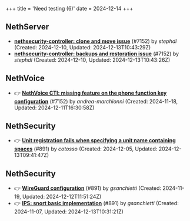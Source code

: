 +++
title = 'Need testing (6)'
date = 2024-12-14
+++

## NethServer
- **[nethsecurity-controller: clone and move issue](https://github.com/NethServer/dev/issues/7204)** (#7152) by *stephdl* (Created: 2024-12-10, Updated: 2024-12-13T10:43:29Z)
- **[nethsecurity-controller: backups and restoration issue](https://github.com/NethServer/dev/issues/7203)** (#7152) by *stephdl* (Created: 2024-12-10, Updated: 2024-12-13T10:43:26Z)

## NethVoice
- :point_right: **[NethVoice CTI: missing feature on the phone function key configuration](https://github.com/NethServer/dev/issues/7152)** (#7152) by *andrea-marchionni* (Created: 2024-11-18, Updated: 2024-12-11T16:30:58Z)

## NethSecurity
- :point_right: **[Unit registration fails when specifying a unit name containing spaces](https://github.com/NethServer/nethsecurity/issues/952)** (#891) by *cotosso* (Created: 2024-12-05, Updated: 2024-12-13T09:41:47Z)

## NethSecurity
- :point_right: **[WireGuard configuration](https://github.com/NethServer/nethsecurity/issues/921)** (#891) by *gsanchietti* (Created: 2024-11-19, Updated: 2024-12-12T11:51:24Z)
- :point_right: **[IPS: snort basic implementation](https://github.com/NethServer/nethsecurity/issues/891)** (#891) by *gsanchietti* (Created: 2024-11-07, Updated: 2024-12-13T10:31:21Z)

